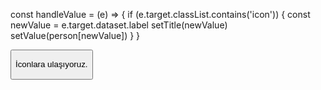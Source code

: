 const handleValue = (e) => {
if (e.target.classList.contains('icon')) {
const newValue = e.target.dataset.label
setTitle(newValue)
setValue(person[newValue])
}
}

<button className="icon" data-label="phone" onMouseOver={handleValue}>

İconlara ulaşıyoruz.
